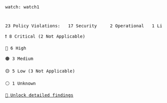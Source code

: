 <pre>watch: watch1</pre><br><pre>23 Policy Violations:&Tab;17 Security&Tab;2 Operational&Tab;1 License&Tab;3 Secrets<br><br><div style="display: flex; align-items: center; text-align: center">❗️ 8 Critical (2 Not Applicable)</div><br><div style="display: flex; align-items: center; text-align: center">🔴 6 High</div><br><div style="display: flex; align-items: center; text-align: center">🟠 3 Medium</div><br><div style="display: flex; align-items: center; text-align: center">🟡 5 Low (3 Not Applicable)</div><br><div style="display: flex; align-items: center; text-align: center">⚪️ 1 Unknown</div><br><a href="https://myplatform.com/">🐸 Unlock detailed findings</a></pre>